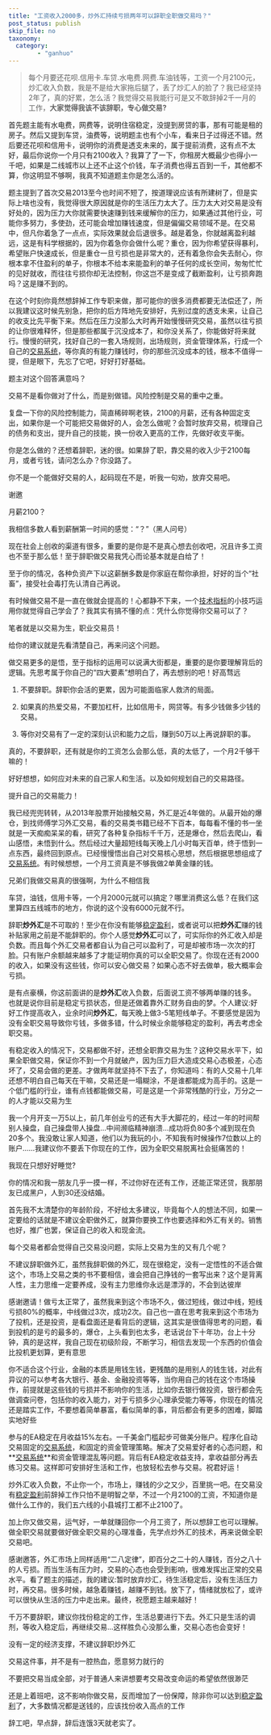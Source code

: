 ```yaml
---
title: "工资收入2000多，炒外汇持续亏损两年可以辞职全职做交易吗？"
post_status: publish
skip_file: no
taxonomy:
  category:
        - "ganhuo"
---
```


> 每个月要还花呗.信用卡.车贷.水电费.网费.车油钱等，工资一个月2100元，炒汇收入负数，我是不是给大家拖后腿了，丢了炒汇人的脸了？我已经坚持2年了，真的好累，怎么活？我觉得交易我能行可是又不敢辞掉2千一月的工作，**大家觉得我该不该辞职，专心做交易?**

首先题主能有水电费，网费等，说明住宿稳定，没提到房贷的事，那有可能是租的房子。然后又提到车贷，油费等，说明题主也有个小车，看来日子过得还不错。然后要还花呗和信用卡，说明你的消费是透支未来的，属于提前消费，这有点不太好，最后你说你一个月只有2100收入？我算了了一下，你租房大概最少也得小一千吧，如果是二线城市以上还不止这个价钱，车子消费也得五百到一千，其他都不算，你这明显不够啊，我真不知道题主你是怎么活的。

题主提到了首次交易2013至今也时间不短了，按道理说应该有所建树了，但是实际上啥也没有，我觉得很大原因就是你的生活压力太大了。压力太大对交易是没有好处的，因为压力大你就需要快速赚到钱来缓解你的压力，如果通过其他行业，可能你多努力，多使劲，还可能会增加赚钱速度，但是偏偏交易领域不是。在交易中，但凡你着急了一点点，实际效果就会后退很多。越是着急，你就越离盈利越远，这是有科学根据的，因为你着急你会做什么呢？重仓，因为你希望获得暴利，希望账户快速成长，但是重仓一旦亏损也是非常大的，还有着急你会失去耐心，你根本拿不住盈利的单子，你根本不给本来能盈利的单子任何的成长空间，匆匆忙忙的见好就收，而往往亏损你却无法控制，你这岂不是变成了截断盈利，让亏损奔跑吗？这是赚不到的。

在这个时刻你竟然想辞掉工作专职来做，那可能你的很多消费都要无法偿还了，所以我建议这时候先别急，把你的后方阵地先安排好，先别过度的透支未来，让自己的收支比先平衡下来。然后在压力没那么大时再开始慢慢研究交易，虽然以往亏损的让你很难释怀，但是那些都属于沉没成本了，和你没关系了，你能做好将来就行。慢慢的研究，找好自己的一套入场规则，出场规则，资金管理体系，行成一个自己的[交易系统](https://funstoutiao.com/encountered-large-retracement.html)，等你真的有能力赚钱时，你的那些沉没成本的钱，根本不值得一提，但是眼下，先忘了它吧，好好打好基础。

题主对这个回答满意吗？

交易不是看你做对了什么，而是别做错。风险控制是交易的重中之重。

复盘一下你的风险控制能力，简直稀碎啊老铁，2100的月薪，还有各种固定支出，如果你是一个可能把交易做好的人，会怎么做呢？会暂时放弃交易，梳理自己的债务和支出，提升自己的技能，换一份收入更高的工作，先做好收支平衡。

你是怎么做的？还想着辞职，迷的很。如果辞了职，靠交易的收入少于2100每月，或者亏钱，请问怎么办？你没路了。

你不是一个能做好交易的人，起码现在不是，听我一句劝，放弃交易吧。

谢邀

月薪2100？

我相信多数人看到薪酬第一时间的感觉：“？”（黑人问号）

现在社会上创收的渠道有很多，重要的是你是不是真心想去创收吧，况且许多工资也不至于那么低！至于辞职做交易我凭心而论基本就是白给了！

至于你的情况，各种负资产下以这薪酬多数是你家庭在帮你承担，好好的当个“社畜”，接受社会毒打先认清自己再说。

有时候做交易不是一直在做就会提高的！心都静不下来，一个[技术指标](https://funstoutiao.com/investment-portfolio.html)的小技巧运用你就觉得自己学会了？我其实有搞不懂的点：凭什么你觉得你交易可以了？

笔者就是以交易为生，职业交易员！

给你的建议就是先看清楚自己，再来问这个问题。

做交易更多的是悟，至于指标的运用可以说满大街都是，重要的是你要理解背后的逻辑。先思考属于你自己的“四大要素”想明白了，再去想别的吧！好高骛远

1. 不要辞职。辞职你会活的更累，因为可能面临家人救济的局面。
    
2. 如果真的热爱交易，不要加杠杆，比如信用卡，网贷等。有多少钱做多少钱的交易。
    
3. 等你对交易有了一定的深刻认识和能力之后，赚到50万以上再说辞职的事。
    

真的，不要辞职，还有就是你的工资怎么会那么低，真的太低了，一个月2千够干嘛的！

好好想想，如何应对未来的自己家人和生活。以及如何规划自己的交易路径。

提升自己的交易能力！

我已经兜兜转转，从2013年股票开始接触交易，外汇是近4年做的。从最开始的爆仓，到找师傅学习外汇交易，看的交易类书籍已经不下百本，每每看不懂的书一坐就是一天痴痴呆呆的看，研究了各种复杂指标千千万，还是爆仓，然后去爬山，看山感悟，未悟到什么。然后经过大量超短线每天晚上几小时每天百单，终于悟到一点东西，最终回到原点。已经慢慢悟出自己对交易核心思想，然后根据思想组成了[交易系统](https://funstoutiao.com/encountered-large-retracement.html)。有时候想想，一个月工资真是不够我做2单黄金赚的钱。

兄弟们我做交易真的很强啊，为什么不相信我

车贷，油钱，信用卡等，一个月2000元就可以搞定？哪里消费这么低？在我们这里算四五线城市的地方，你说的这个没有6000元就不行。

辞职**炒外汇**是不可取的！至少在你没有能够[稳定盈利](https://funstoutiao.com/conditions-for-stable-profit.html)，或者说可以把**炒外汇**赚的钱补贴家用之前是不能辞职的。你个人感觉**炒外汇**可以了，可实际你的外汇收入却是负数。而且每个外汇交易者都自认为自己可以盈利了，可是却被市场一次次的打脸。只有账户余额越来越多了才能证明你真的可以全职交易了。你现在还有2000的收入，如果没有这些钱，你可以安心做交易？如果心态不好去做单，极大概率会亏损。

是有点豪横，你这前面讲的是**炒外汇**收入负数，后面说工资不够两单赚的钱多。 也就是说你目前是稳定亏损状态，但是还做着靠外汇财务自由的梦。个人建议:好好工作提高收入，业余时间**炒外汇**，每天晚上做3-5笔短线单子。不要感觉是因为没有全职交易导致你亏钱，多做多错，什么时候业余能够稳定的盈利，再去考虑全职交易。

有稳定收入的情况下，交易都做不好，还想全职靠交易为生？这种交易水平下，如果全职做交易，保证你不到一个月就破产，因为压力巨大造成交易心态极差，心态坏了，交易会做的更差。才做两年就坚持不下去了，你知道吗：有的人交易十几年还想不明白自己每天在干嘛，交易还是一塌糊涂，不是谁都能成为高手的。这是一个低门槛的行业，谁有点钱都能做交易，可是这是一个非常残酷的行业，万分之一的人才能以交易为生

我一个月开支一万5以上，前几年创业亏的还有大手大脚花的，经过一年的时间帮别人操盘，自己操盘带人操盘…中间濒临精神崩溃…成功将负80多个减到现在负20多个。我没敢让家人知道，他们以为我玩的小，不知我有时候操作7位数以上的账户……我建议你不要丢下你现在的工作，因为全职交易脱离社会挺痛苦的！

我现在只想好好睡觉?

‌你的情况和我一朋友几乎一摸一样，不过你好在还有工作，还能正常还贷，我那朋友已成黑户，人到30还没结婚。

首先我不太清楚你的年龄阶段，不好给太多建议，毕竟每个人的想法不同，如果一定要给的话就是不建议全职做外汇，就算你要换工作也要选择和外汇有关的。销售也好，推广也罢，保证自己的收入和现金流。

每个交易者都会觉得自己交易没问题，实际上交易为生的又有几个呢？

不建议辞职做外汇，虽然我辞职做的外汇，现在很稳定，没有一定悟性的不适合做这个，市场上交易之类的书不要相信，谁会把自己挣钱的一套写出来？这个是背离人性，主力思维一定要养成，没有主力思维你永远是漂浮的，不会到达彼岸

感谢邀请！做亏太正常了，虽然我来到这个市场不久，做过短线，做过中线，短线亏损80%的概率，中线做过3次，成功2次。自己也一直在思考我来到这个市场为了投机，还是投资，是看盘面还是看背后的逻辑，这其实是很值得思考的问题，看到投机的是亏的最多的，爆仓，上头看到也太多，老话说台下十年功，台上十分钟，真的是这样，我自己现在初级阶段，不断学习，相信去发现一个东西的价值会比投机更划算，更有意思

你不适合这个行业，金融的本质是用钱生钱，更残酷的是用别人的钱生钱，对此有异议的可以参考各大银行、基金、金融投资等等，当你用自己的钱在这个市场操作，前提就是这些钱的亏损并不影响你的生活，比如你去银行做投资，银行都会先做调查问卷，包括你的收入能力，对于亏损多少心理承受能力等等，你现在的情况还是踏实工作，不要想着简单暴富，看似简单的事，背后都会有更多的困难，脚踏实地好些

参与的EA稳定在月收益15%左右。一千美金门槛起步可做美分账户。程序化自动交易固定的[交易系统](https://funstoutiao.com/encountered-large-retracement.html)，和固定的资金管理策略。解决了交易爱好者的心态问题，和**[交易系统](https://funstoutiao.com/encountered-large-retracement.html)**和资金管理混乱等问题。背后有EA稳定收益支持，拿收益部分再去练习交易。这样即可安排好生活和工作，也放轻松去参与交易。祝君好运！

炒外汇收入负数，不止你一个，市场上，赚钱的少之又少，百里挑一吧。在交易没有[稳定盈利](https://funstoutiao.com/conditions-for-stable-profit.html)前辞掉工作只怕不是明智之举，不过一个月2100的工资，不知道你是做什么工作的，我们五六线的小县城打工都不止2100了。

加上你又做交易，运气好，一单就赚回你一个月工资了，所以想辞工也可以理解。做全职交易就要做好做全职交易的心理准备，先学点炒外汇的技术，再来说做全职交易吧。

感谢邀答，外汇市场上同样适用“二八定律”，即百分之二十的人赚钱，百分之八十的人亏损。而当生活有压力时，交易的心态也会受到影响，很难发挥出正常的交易水平。看了题主的描述，我的建议:暂时放弃炒汇，待生活稳定后，没有生活压力时，再交易。很多时候，越急着赚钱，越赚不到钱。放下了，情绪就放松了，或许可以很快从生活的压力中走出来。最终，祝愿题主越来越好！

千万不要辞职，建议你找份稳定的工作，生活总要进行下去。外汇只是生活的调剂，等收入稳定后，再继续交易...这样胜负心没那么重，交易心态也会变好！

没有一定的经济支撑，不建议辞职炒外汇

交易这件事，并不是有一腔热血，愿意努力就行的

不要把交易当成全部，对于普通人来讲想要考交易改变命运的希望依然很渺茫

还是上着班吧，这不影响你做交易，反而增加了一份保障，除非你可以达到[稳定盈利](https://funstoutiao.com/conditions-for-stable-profit.html)了，大多数情况都是送钱的，应该找份收入高点的工作

辞工吧，早点辞，辞后连饿3天就老实了。
